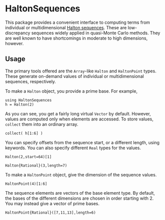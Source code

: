 # HaltonSequences

This package provides a convenient interface to computing terms from individual or
multidimensional [Halton sequences](https://en.wikipedia.org/wiki/Halton_sequence). These
are low-discrepancy sequences widely applied in quasi-Monte Carlo methods. They are well
known to have shortcomings in moderate to high dimensions, however.

## Usage

The primary tools offered are the `Array`-like `Halton` and `HaltonPoint` types. These
generate on-demand values of individual or multidimensional sequences, respectively.

To make a `Halton` object, you provide a prime base. For example,
```@repl one
using HaltonSequences
h = Halton(2)
```

As you can see, you get a fairly long virtual `Vector` by default. However, values are
computed only when elements are accessed. To store values, `collect` them into an ordinary array.
```@repl one
collect( h[1:6] )
```

You can specify offsets from the sequence start, or a different length, using keywords.
You can also specify different `Real` types for the values.
```@repl one
Halton(2,start=64)[1]
```

```@repl one
Halton{Rational}(3,length=7)
```

To make a `HaltonPoint` object, give the dimension of the sequence values.
```@repl one
HaltonPoint(4)[1:6]
```

The sequence elements are vectors of the base element type. By default, the bases of the different
dimensions are chosen in order starting with 2. You may instead give a vector of prime bases.
```@repl one
HaltonPoint{Rational}([7,11,13],length=6)
```
